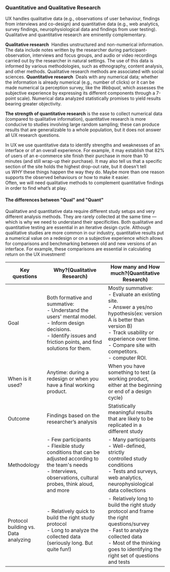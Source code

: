 ### Quantitative and Qualitative Research
UX handles qualitative data (e.g., observations of user behaviour, findings from interviews and co-design) and quantitative data (e.g., web analytics, survey findings, neurophysiological data and findings from user testing). Qualitative and quantitative research are eminently complementary.

**Qualitative research** 
	Handles unstructured and non-numerical information. The data include notes written by the researcher during participant-observation, interviews and focus groups, and audio or video recordings carried out by the researcher in natural settings. The use of this data is informed by various methodologies, such as ethnography, content analysis, and other methods. Qualitative research methods are associated with social sciences.
**Quantitative research** 
	Deals with any numerical data; whether the information is already numerical (e.g., number of clicks) or it can be made numerical (a perception survey, like the _Webqual_, which assesses the subjective experience by expressing its different components through a 7-point scale). Numerical data analyzed statistically promises to yield results bearing greater objectivity.

**The strength of quantitative research** is the ease to collect numerical data (compared to qualitative information), quantitative research is more conducive to studies involving large random sampling; these can produce results that are generalizable to a whole population, but it does not answer all UX research questions.

In UX we use quantitative data to identify strengths and weaknesses of an interface or of an overall experience. 
	For example, it may establish that 82% of users of an e-commerce site finish their purchase in more than 10 minutes (and still wrap-up their purchase). 
	It may also tell us that a specific section of the site holds the highest drop-out rate, but it doesn't tell us _WHY_ these things happen the way they do. 
	Maybe more than one reason supports the observed behaviours or how to make it easier. 	
Often, we will need qualitative methods to complement quantitative findings in order to find what’s at play.

#### The differences between "Qual" and "Quant"
Qualitative and quantitative data require different study setups and very different analysis methods. They are rarely collected at the same time — which is why we need to understand their specificities. Both qualitative and quantitative testing are essential in an iterative design cycle. Although qualitative studies are more common in our industry, quantitative results put a numerical value on a redesign or on a subjective experience which allows for comparisons and benchmarking between old and new versions of an interface. For example, these comparisons are essential in calculating return on the UX investment!

| Key questions | Why?(Qualitative Research) | How many and How much?(Quantitative Research) |
| ---- | ---- | ---- |
| Goal | Both formative and summative:<br>- Understand the users' mental model.<br>- Inform design decisions.<br>- Identify issues and friction points, and find solutions for them. | Mostly summative:<br>- Evaluate an existing site.<br>- Answer a yes/no hypothesis(ex: version A is better than version B)<br>- Track usability or experience over time.<br>- Compare site with competitors.<br>- computer ROI. |
| When is it used? | Anytime: during a redesign or when you have a final working product. | When you have something to test (a working product, either at the beginning or end of a design cycle) |
| Outcome | Findings based on the researcher’s analysis | Statistically meaningful results that are likely to be replicated in a different study |
| Methodology | - Few participants<br>- Flexible study conditions that can be adjusted according to the team's needs<br>- Interviews, observations, cultural probes, think aloud, and more | - Many participants<br>- Well-defined, strictly controlled study conditions<br>- Tests and surveys, web analytics, neurophysiological data collections |
| Protocol building vs. Data analyzing | - Relatively quick to build the right study protocol<br>- Long to analyze the collected data (seriously long. But quite fun!) | - Relatively long to build the right study protocol and frame the right questions/survey<br>- Fast to analyze collected data<br>- Most of the thinking goes to identifying the right set of questions and tests |
